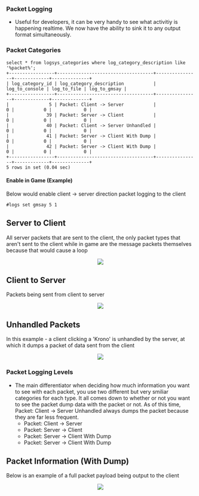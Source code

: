 ### Packet Logging

* Useful for developers, it can be very handy to see what activitiy is happening realtime. We now have the ability to sink it to any output format simultaneously.

### Packet Categories

```
select * from logsys_categories where log_category_description like '%packet%';
+-----------------+------------------------------------+----------------+-------------+--------------+
| log_category_id | log_category_description           | log_to_console | log_to_file | log_to_gmsay |
+-----------------+------------------------------------+----------------+-------------+--------------+
|               5 | Packet: Client -> Server           |              0 |           0 |            0 |
|              39 | Packet: Server -> Client           |              0 |           0 |            0 |
|              40 | Packet: Client -> Server Unhandled |              0 |           0 |            0 |
|              41 | Packet: Server -> Client With Dump |              0 |           0 |            0 |
|              42 | Packet: Server -> Client With Dump |              0 |           0 |            0 |
+-----------------+------------------------------------+----------------+-------------+--------------+
5 rows in set (0.04 sec)
```

#### Enable in Game (Example)

Below would enable client -> server direction packet logging to the client

```
#logs set gmsay 5 1
```

## Server to Client

All server packets that are sent to the client, the only packet types that aren't sent to the client while in game are the message packets themselves because that would cause a loop


<p align="center">
<img src="/EQEmu/Server/wiki/images/llm7EXY-opt.gif?raw=true">
</p>

## Client to Server

Packets being sent from client to server

<p align="center">
<img src="/EQEmu/Server/wiki/images/8t4tkrB.gif?raw=true">
</p>

## Unhandled Packets

In this example - a client clicking a 'Krono' is unhandled by the server, at which it dumps a packet of data sent from the client

<p align="center">
<img src="/EQEmu/Server/wiki/images/XkPDXb9.gif?raw=true">
</p>

### Packet Logging Levels

*   The main differentiator when deciding how much information you want to see with each packet, you use two different but very smiliar categories for each type. It all comes down to whether or not you want to see the packet dump data with the packet or not. As of this time, Packet: Client -> Server Unhandled always dumps the packet because they are far less frequent.
    *   Packet: Client -> Server
    *   Packet: Server -> Client
    *   Packet: Server -> Client With Dump
    *   Packet: Server -> Client With Dump

## Packet Information (With Dump)

Below is an example of a full packet payload being output to the client

<p align="center">
<img src="/EQEmu/Server/wiki/images/C9SnDRD.gif?raw=true">
</p>